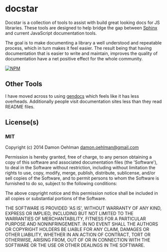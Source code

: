 # docstar

Docstar is a collection of tools to assist with build great looking docs for
JS libraries.  These tools are designed to help bridge the gap between
[Sphinx](http://sphinx.pocoo.org) and current JavaScript documentation tools.

The goal is to make documenting a library a well understood and repeatable
process, which in turn makes it feel easier.  The result being that having
documentation that is easier to write and maintain, improves the quality of
documentation have a net positive effect for the whole community.


[![NPM](https://nodei.co/npm/docstar.png)](https://nodei.co/npm/docstar/)


## Other Tools

I have moved across to using [gendocs](https://github.com/DamonOehlman/gendocs)
which feels like it has less overheads.  Additionally people visit documentation
sites less than they read README files.

## License(s)

### MIT

Copyright (c) 2014 Damon Oehlman <damon.oehlman@gmail.com>

Permission is hereby granted, free of charge, to any person obtaining
a copy of this software and associated documentation files (the
'Software'), to deal in the Software without restriction, including
without limitation the rights to use, copy, modify, merge, publish,
distribute, sublicense, and/or sell copies of the Software, and to
permit persons to whom the Software is furnished to do so, subject to
the following conditions:

The above copyright notice and this permission notice shall be
included in all copies or substantial portions of the Software.

THE SOFTWARE IS PROVIDED 'AS IS', WITHOUT WARRANTY OF ANY KIND,
EXPRESS OR IMPLIED, INCLUDING BUT NOT LIMITED TO THE WARRANTIES OF
MERCHANTABILITY, FITNESS FOR A PARTICULAR PURPOSE AND NONINFRINGEMENT.
IN NO EVENT SHALL THE AUTHORS OR COPYRIGHT HOLDERS BE LIABLE FOR ANY
CLAIM, DAMAGES OR OTHER LIABILITY, WHETHER IN AN ACTION OF CONTRACT,
TORT OR OTHERWISE, ARISING FROM, OUT OF OR IN CONNECTION WITH THE
SOFTWARE OR THE USE OR OTHER DEALINGS IN THE SOFTWARE.
